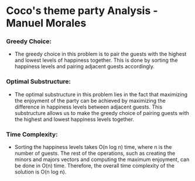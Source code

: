 # Coco's theme party Analysis - Manuel Morales

### Greedy Choice:
- The greedy choice in this problem is to pair the guests with the highest and lowest levels of happiness together. This is done by sorting the happiness levels and pairing adjacent guests accordingly.

### Optimal Substructure:
- The optimal substructure in this problem lies in the fact that maximizing the enjoyment of the party can be achieved by maximizing the difference in happiness levels between adjacent guests. This substructure allows us to make the greedy choice of pairing guests with the highest and lowest happiness levels together.

### Time Complexity:
- Sorting the happiness levels takes O(n log n) time, where n is the number of guests. The rest of the operations, such as creating the minors and majors vectors and computing the maximum enjoyment, can be done in O(n) time. Therefore, the overall time complexity of the solution is O(n log n).
